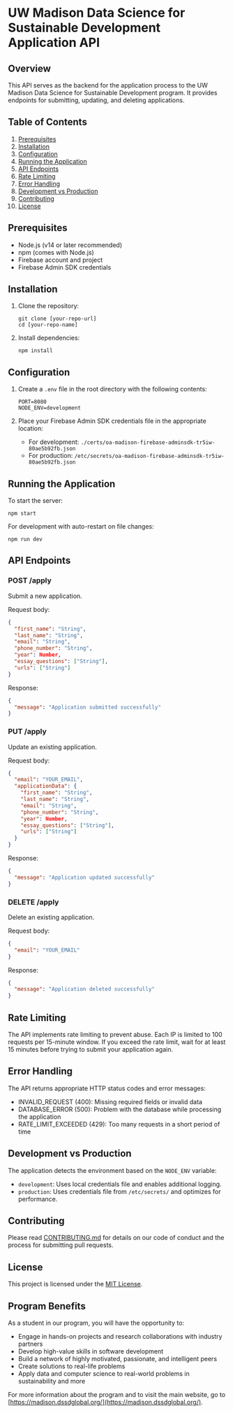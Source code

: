 # UW Madison Data Science for Sustainable Development Application API

## Overview

This API serves as the backend for the application process to the UW Madison Data Science for Sustainable Development program. It provides endpoints for submitting, updating, and deleting applications.

## Table of Contents

1. [Prerequisites](#prerequisites)
2. [Installation](#installation)
3. [Configuration](#configuration)
4. [Running the Application](#running-the-application)
5. [API Endpoints](#api-endpoints)
6. [Rate Limiting](#rate-limiting)
7. [Error Handling](#error-handling)
8. [Development vs Production](#development-vs-production)
9. [Contributing](#contributing)
10. [License](#license)

## Prerequisites

- Node.js (v14 or later recommended)
- npm (comes with Node.js)
- Firebase account and project
- Firebase Admin SDK credentials

## Installation

1. Clone the repository:
   ```
   git clone [your-repo-url]
   cd [your-repo-name]
   ```

2. Install dependencies:
   ```
   npm install
   ```

## Configuration

1. Create a `.env` file in the root directory with the following contents:
   ```
   PORT=8080
   NODE_ENV=development
   ```

2. Place your Firebase Admin SDK credentials file in the appropriate location:
   - For development: `./certs/oa-madison-firebase-adminsdk-tr5iw-80ae5b92fb.json`
   - For production: `/etc/secrets/oa-madison-firebase-adminsdk-tr5iw-80ae5b92fb.json`

## Running the Application

To start the server:

```
npm start
```

For development with auto-restart on file changes:

```
npm run dev
```

## API Endpoints

### POST /apply

Submit a new application.

Request body:
```json
{
  "first_name": "String",
  "last_name": "String",
  "email": "String",
  "phone_number": "String",
  "year": Number,
  "essay_questions": ["String"],
  "urls": ["String"]
}
```

Response:
```json
{
  "message": "Application submitted successfully"
}
```

### PUT /apply

Update an existing application.

Request body:
```json
{
  "email": "YOUR_EMAIL",
  "applicationData": {
    "first_name": "String",
    "last_name": "String",
    "email": "String",
    "phone_number": "String",
    "year": Number,
    "essay_questions": ["String"],
    "urls": ["String"]
  }
}
```

Response:
```json
{
  "message": "Application updated successfully"
}
```

### DELETE /apply

Delete an existing application.

Request body:
```json
{
  "email": "YOUR_EMAIL"
}
```

Response:
```json
{
  "message": "Application deleted successfully"
}
```

## Rate Limiting

The API implements rate limiting to prevent abuse. Each IP is limited to 100 requests per 15-minute window. If you exceed the rate limit, wait for at least 15 minutes before trying to submit your application again.

## Error Handling

The API returns appropriate HTTP status codes and error messages:

- INVALID_REQUEST (400): Missing required fields or invalid data
- DATABASE_ERROR (500): Problem with the database while processing the application
- RATE_LIMIT_EXCEEDED (429): Too many requests in a short period of time

## Development vs Production

The application detects the environment based on the `NODE_ENV` variable:

- `development`: Uses local credentials file and enables additional logging.
- `production`: Uses credentials file from `/etc/secrets/` and optimizes for performance.

## Contributing

Please read [CONTRIBUTING.md](CONTRIBUTING.md) for details on our code of conduct and the process for submitting pull requests.

## License

This project is licensed under the [MIT License](LICENSE).

## Program Benefits

As a student in our program, you will have the opportunity to:

- Engage in hands-on projects and research collaborations with industry partners
- Develop high-value skills in software development
- Build a network of highly motivated, passionate, and intelligent peers
- Create solutions to real-life problems
- Apply data and computer science to real-world problems in sustainability and more

For more information about the program and to visit the main website, go to [https://madison.dssdglobal.org/](https://madison.dssdglobal.org/).